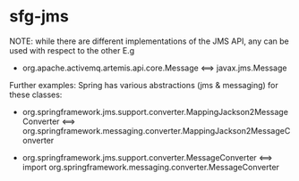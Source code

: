 # sfg-jms

NOTE: while there are different implementations of the JMS API, any can be used with respect to the other E.g

* org.apache.activemq.artemis.api.core.Message <==> javax.jms.Message

Further examples: Spring has various abstractions (jms & messaging) for these classes:

* org.springframework.jms.support.converter.MappingJackson2MessageConverter <==> org.springframework.messaging.converter.MappingJackson2MessageConverter
  
* org.springframework.jms.support.converter.MessageConverter <==> import org.springframework.messaging.converter.MessageConverter